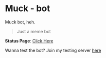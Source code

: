 # Muck - bot
Muck bot, heh.

> Just a meme bot

**Status Page**: [Click Here](https://stats.uptimerobot.com/zxpGRTRlv6)

Wanna test the bot? Join my testing server [here](https://discord.gg/ReUQncsFBk)
